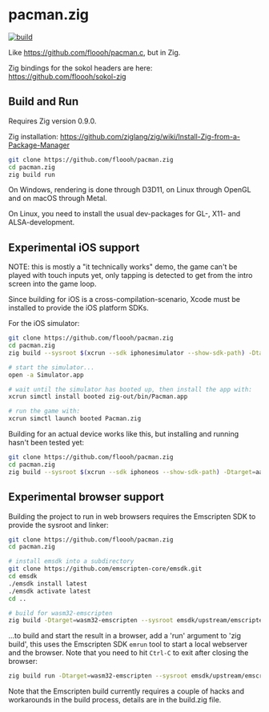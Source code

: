 # pacman.zig

[![build](https://github.com/floooh/pacman.zig/actions/workflows/main.yml/badge.svg)](https://github.com/floooh/pacman.zig/actions/workflows/main.yml)

Like https://github.com/floooh/pacman.c, but in Zig.

Zig bindings for the sokol headers are here: https://github.com/floooh/sokol-zig

## Build and Run

Requires Zig version 0.9.0.

Zig installation: https://github.com/ziglang/zig/wiki/Install-Zig-from-a-Package-Manager

```bash
git clone https://github.com/floooh/pacman.zig
cd pacman.zig
zig build run
```

On Windows, rendering is done through D3D11, on Linux through OpenGL and
on macOS through Metal.

On Linux, you need to install the usual dev-packages for GL-, X11- and ALSA-development.

## Experimental iOS support

NOTE: this is mostly a "it technically works" demo, the game can't be played with 
touch inputs yet, only tapping is detected to get from the intro screen into
the game loop.

Since building for iOS is a cross-compilation-scenario, Xcode must be installed to
provide the iOS platform SDKs.

For the iOS simulator:

```bash
git clone https://github.com/floooh/pacman.zig
cd pacman.zig
zig build --sysroot $(xcrun --sdk iphonesimulator --show-sdk-path) -Dtarget=aarch64-ios-simulator

# start the simulator...
open -a Simulator.app

# wait until the simulator has booted up, then install the app with:
xcrun simctl install booted zig-out/bin/Pacman.app

# run the game with:
xcrun simctl launch booted Pacman.zig 
```

Building for an actual device works like this, but installing and running hasn't been tested yet:

```bash
git clone https://github.com/floooh/pacman.zig
cd pacman.zig
zig build --sysroot $(xcrun --sdk iphoneos --show-sdk-path) -Dtarget=aarch64-ios
```

## Experimental browser support

Building the project to run in web browsers requires the Emscripten SDK to provide
the sysroot and linker:

```bash
git clone https://github.com/floooh/pacman.zig
cd pacman.zig

# install emsdk into a subdirectory
git clone https://github.com/emscripten-core/emsdk.git
cd emsdk
./emsdk install latest
./emsdk activate latest
cd ..

# build for wasm32-emscripten
zig build -Dtarget=wasm32-emscripten --sysroot emsdk/upstream/emscripten/cache/sysroot
```

...to build and start the result in a browser, add a 'run' argument to 'zig build', this
uses the Emscripten SDK ```emrun``` tool to start a local webserver and the browser.
Note that you need to hit ```Ctrl-C``` to exit after closing the browser:

```bash
zig build run -Dtarget=wasm32-emscripten --sysroot emsdk/upstream/emscripten/cache/sysroot
```

Note that the Emscripten build currently requires a couple of hacks and workarounds in 
the build process, details are in the build.zig file.